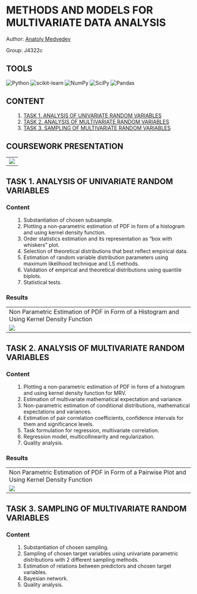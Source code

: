 <h1>METHODS AND MODELS FOR MULTIVARIATE DATA ANALYSIS</h1>

Author: <a href='https://github.com/mdvdv'>Anatoly Medvedev</a>

Group: J4322c

<h2>TOOLS</h2>

![Python](https://img.shields.io/badge/python-3670A0?style=for-the-badge&logo=python&logoColor=ffdd54)
![scikit-learn](https://img.shields.io/badge/scikit--learn-%23F7931E.svg?style=for-the-badge&logo=scikit-learn&logoColor=white)
![NumPy](https://img.shields.io/badge/numpy-%23013243.svg?style=for-the-badge&logo=numpy&logoColor=white)
![SciPy](https://img.shields.io/badge/SciPy-%230C55A5.svg?style=for-the-badge&logo=scipy&logoColor=%white)
![Pandas](https://img.shields.io/badge/pandas-%23150458.svg?style=for-the-badge&logo=pandas&logoColor=white)

<a name='000'></a>
<h2>CONTENT</h2>

<ul>
    <ol type='1'>
    <li><a href='#001'>TASK 1. ANALYSIS OF UNIVARIATE RANDOM VARIABLES</a></li>
    <li><a href='#002'>TASK 2. ANALYSIS OF MULTIVARIATE RANDOM VARIABLES</a></li>
    <li><a href='#003'>TASK 3. SAMPLING OF MULTIVARIATE RANDOM VARIABLES</a></li>
    </ol>
</ul>

<h2>COURSEWORK PRESENTATION</h2>
<table>
<tr>
<td bgcolor=white><img src='https://user-images.githubusercontent.com/83948828/179036380-44950fc2-f61f-4404-a6fb-c337aca6b556.gif'></td>
</tr>
</table>

<a name='001'></a>
<h2>TASK 1. ANALYSIS OF UNIVARIATE RANDOM VARIABLES</h2>

<h3>Content</h3>

<ul>
    <ol type='1'>
    <li><a>Substantiation of chosen subsample.</a></li>
    <li><a>Plotting a non-parametric estimation of PDF in form of a histogram and using kernel density function.</a></li>
    <li><a>Order statistics estimation and its representation as “box with whiskers” plot.</a></li>
    <li><a>Selection of theoretical distributions that best reflect empirical data.</a></li>
    <li><a>Estimation of random variable distribution parameters using maximum likelihood technique and LS methods.</a></li>
    <li><a>Validation of empirical and theoretical distributions using quantile biplots.</a></li>
    <li><a>Statistical tests.</a></li>
    </ol>
</ul>

<h3>Results</h3>

<table>
<tr>
<td>Non Parametric Estimation of PDF in Form of a Histogram and Using Kernel Density Function</td>
</tr>
<tr>
<td bgcolor=white><img src='https://user-images.githubusercontent.com/83948828/179036539-893c0a34-e778-400e-8c9d-d09cd2d4cf07.png'></td>
</tr>
</table>

<a name='002'></a>
<h2>TASK 2. ANALYSIS OF MULTIVARIATE RANDOM VARIABLES</h2>

<h3>Content</h3>

<ul>
    <ol type='1'>
    <li><a>Plotting a non-parametric estimation of PDF in form of a histogram and using kernel density function for MRV.</a></li>
    <li><a>Estimation of multivariate mathematical expectation and variance.</a></li>
    <li><a>Non-parametric estimation of conditional distributions, mathematical expectations and variances.</a></li>
    <li><a>Estimation of pair correlation coefficients, confidence intervals for them and significance levels.</a></li>
    <li><a>Task formulation for regression, multivariate correlation.</a></li>
    <li><a>Regression model, multicollinearity and regularization.</a></li>
    <li><a>Quality analysis.</a></li>
    </ol>
</ul>

<h3>Results</h3>

<table>
<tr>
<td>Non Parametric Estimation of PDF in Form of a Pairwise Plot and Using Kernel Density Function</td>
</tr>
<tr>
<td bgcolor=white><img src='https://user-images.githubusercontent.com/83948828/179036619-6402720b-1a3b-49dc-94c1-9a7aa71f47da.png'></td>
</tr>
</table>

<a name='003'></a>
<h2>TASK 3. SAMPLING OF MULTIVARIATE RANDOM VARIABLES</h2>

<h3>Content</h3>

<ul>
    <ol type='1'>
    <li><a>Substantiation of chosen sampling.</a></li>
    <li><a>Sampling of chosen target variables using univariate parametric distributions with 2 different sampling methods.</a></li>
    <li><a>Estimation of relations between predictors and chosen target variables.</a></li>
    <li><a>Bayesian network.</a></li>
    <li><a>Quality analysis.</a></li>
    </ol>
</ul>
